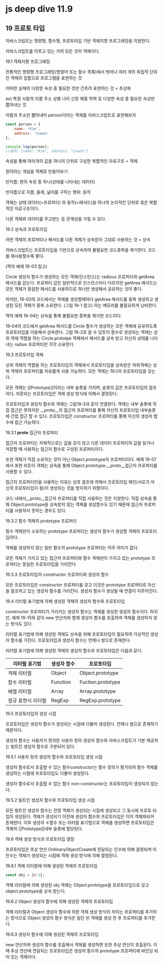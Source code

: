 # js deep dive 11.9

## 19 프로토 타입

자바스크립트는 명령형, 함수형, 프로토타입 기반 객체지향 프로그래밍을 지원한다.

자바스크립트를 이루고 있는 거의 모든 것이 객체이다.

19.1 객체지향 프로그래밍

전통적인 명령형 프로그래밍(명령어 또는 함수 목록)에서 벗어나 여러 개의 독립적 단위인 객체의 집합으로 프로그램을 표현하는 것

어떠한 실체의 다양한 속성 중 필요한 것만 간추려 표현하는 것 = 추상화

ex) 특정 사람의 이름 주소 성별 나이 신장 체중 학력 등 다양한 속성 중 필요한 속성만 뽑아내는 것

이름과 주소만 뽑아내어 person이라는 객체를 자바스크립트로 표현해보자

```jsx
const person = {
	name: 'Kim',
	address: 'Suwon'
};

console.log(person);
//출력: {name: "Kim", address: "Suwon"}
```

속성을 통해 여러개의 값을 하나의 단위로 구성한 복합적인 자료구조 = 객체

원이라는 개념을 객체로 만들어보기

반지름: 원의 속성 중 하나(상태를 나타내는 데이터)

반지름으로 지름, 둘레, 넓이를 구하는 행위: 동작

객체는 상태 데이터(=프로퍼티) 와 동작(=매서드)을 하나의 논리적인 단위로 묶은 복합적인 자료구조이다.

다른 객체와 데이터를 주고받는 등 관계성을 가질 수 있다.

19.2 상속과 프로토타입

어떤 객체의 프로퍼티나 매서드를 다른 객체가 상속받아 그대로 사용하는 것 = 상속

자바스크립트는 프로토타입을 기반으로 상속하여 불필요한 코드중복을 제거한다. 코드를 재사용할수록 좋다.

(책의 예제 19-03 참고)

Circle 생성자 함수가 생성하는 모든 객체(인스턴스)는 radious 프로퍼티와 getArea 매서드를 갇는다. 프로퍼티 값은 일반적으로 인스턴스마다 다르지만 getArea 매서드는 모든 객체가 동일한 매서드를 사용하므로 하나만 생성해서 공유하는 것이 좋다.

하지만, 19-03의 코드에서는 객체를 생성할때마다 getArea 매서드를 중복 생성하고 생성된 모든 객체가 중복 소유한다. (그림 19-1 참고) 이는 메모리를 불필요하게 낭비한다.

책의 예제 19-04는 상속을 통해 불필요한 중복을 제거한 코드이다.

19-04의 코드에서 getArea 매서드를 Circle 함수가 생성하는 모든 객체에 공유하도록 프로토타입을 이용해서 상속한다. 그림 19-2로 알 수 있듯이 함수로 생성되는 객체는 상위 객체 역할을 하는 Circle.prototpe 객체에서 매서드를 상속 받고 자신의 상태를 나타내는 radius 프로퍼티만 각각 소유한다.

19.3 프로토타입 객체

상위 객체의 역할을 하는 프로토타입의 객체에서 프로토타입을 상속받은 하위객체는 상위 객체의 프로퍼티를 자유롭게 사용 가능하다. 모든 객체는 하나의 프로토타입을 갖는다.

모든 객체는 [[Prototype]]이라는 내부 슬롯을 가지며, 슬롯의 값은 프로토타입의 참조이다. 저장되는 프로토타입은 객체 생성 방식에 의해서 결정된다. 

프로토타입과 생성자 함수와 객체는 그림19-3과 같이 연결된다. 객체는 내부 슬롯에 직접 접근은 못하지만 __proto__의 접근자 프로퍼티를 통해 자신의 프로토타입 내부슬롯에 간접 접근 할 수 있다. 프로토타입은 constructor 프로퍼티를 통해 자신의 생성자 함수에 접근 가능하다.

19.3.1 __proto__ 접근자 프로퍼티

접근자 프로퍼티는 자체적으로는 값을 갖지 않고 다른 데이터 프로퍼티의 값을 읽거나 저장할 때 사용하는 접근자 함수로 구성된 프로퍼티이다.

또한 객체가 직접 소유하는 것이 아닌 Object.prototype의 프로퍼티이다. 예제 19-07에서 표현 되듯이 객체는 상속을 통해 Object.prototype.__proto__접근자 프로퍼티를 사용할 수 있다.

접근자 프로퍼티만을 사용하는 이유는 상호 참조에 의해서 프로토타입 체인(서로가 자신의 프로토타입이 됨)이 생성되는 것을 방지하기 위함이다.

코드 내에서__proto__접근자 프로퍼티를 직접 사용하는 것은 지양한다. 직접 상속을 통해 Object.prototype을 상속받지 않는 객체를 생성할수도 있기 때문에 접근자 프로퍼티를 사용하지 못하는 경우도 있다.

19.3.2 함수 객체의 prototype 프로퍼티

함수 객체만이 소유하는 prototype 프로퍼티는 생성자 함수가 생성할 객체의 프로토타입이다.

객체를 생성하지 않는 일반 함수의 prototype 프로퍼티는 아무 의미가 없다.

모든 객체가 가지고 있는 접근자 프로퍼티와 함수 객체만이 가지고 있는 prototype 프로퍼티는 동일한 프로토타입을 가리킨다.

19.3.3 프로토타입의 constructor 프로퍼티와 생성자 함수

모든 프로토타입은 constructor 프로퍼티를 갖고 이것은 prototype 프로퍼티로 자신을 참조하고 있는 생성자 함수를 가리킨다. 생성자 함수가 생성될 때 연결이 이루어진다.

19.4 리터럴 표기법에 의해 생성된 객체의 생성자 함수와 프로토타입

constructor 프로퍼티가 가리키는 생성자 함수는 객체를 생성한 생성자 함수이다. 하지만, 예제 19-15와 같이 new 연산자와 함께 생성자 함수를 호출하여 객체를 생성하지 않는 방식도 있다.

리터럴 표기법에 의해 생성된 객체도 상속을 위해 프로토타입이 필요하여 가상적인 생성자 함수를 가진다. 프로토타입과 생성자 함수는 언제나 쌍으로 존재한다.

리터럴 표기법에 의해 생성된 객체의 생성자 함수와 프로토타입은 다음과 같다.

| 리터럴 표기법 | 생성자 함수 | 프로토타입 |
| --- | --- | --- |
| 객체 리터럴 | Object | Object.prototype |
| 함수 리터럴 | Function | Fuction.prototype |
| 배열 리터럴 | Array | Array.prototype |
| 정규 표현식 리터럴 | RegExp | RegExp.prototype |

19.5 프로토타입의 생성 시점

프로토타입은 생성자 함수가 생성되는 시점에 더불어 생성된다. 언제나 쌍으로 존재하기 때문이다.

생성자 함수는 사용자가 정의한 사용자 정의 생성자 함수와 자바스크립트가 기본 제공하는 빌트인 생성자 함수로 구분되어 있다.

19.5.1 사용자 정의 생성자 함수와 프로토타입 생성 시점

생성자 함수로서 호출할 수 있는 함수constructor는 함수 정의가 평가되어 함수 객체를 생성하는 시점에 프로토타입도 더불어 생성된다.

생성자 함수로서 호출할 수 없는 함수 non-constructor는 프로토타입이 생성되지 않는다.

19.5.2 빌트인 생성자 함수와 프로토타입 생성 시점

모든 빌트인 생성자 함수는 전영 객체가 생성되는 시점에 생성되고 그 동시에 프로토 타입이 생성된다. 객체가 생성되기 이전에 생성자 함수와 프로토타입은 이미 객체화되어 존재한다. 이후 생성자 ㅎ함수 또는 리터럴 표기법으로 객체를 생성하면 프로토타입은 객체의 [[Prototype]]내부 슬롯에 할당된다.

19.6 객체 생성 방식과 프로토타입 결정

프로토타입은 추상 연산 OrdinaryObjectCreate에 전달되는 인수에 의해 결정되며 이 인수는 객체가 생성되는 시점에 객체 생성 방식에 의해 결정된다.

19.6.1 객체 리터럴에 의해 생성된 객체의 프로토타입

```jsx
const obj = {x:1};
```

객체 리터럴에 의해 생성된 obj 객체는 Object.prototype을 프로토타입으로 갖고 object.prototype을 상속 받는다. 

19.6.2 Object 생성자 함수에 의해 생성된 객체의 프로토타입

객체 리터럴과 Object 생성자 함수에 의한 객체 생성 방식의 차이는 프로퍼티를 추가하는 방식으로 Object 생성자 함수 방식은 일단 빈 객체를 생성 한 후 프로퍼티를 추가한다.

19.6.3 생성자 함수에 의해 생성된 객체의 프로토타입

new 연산자와 생성자 함수를 호출해서 객체를 생성하면 또한 추상 연산이 호출된다. 이때 추상 연산에 전달되는 프로토타입은 생성자 함수의 prototype 프로퍼티에 바인딩 되어 있는 객체이다.
